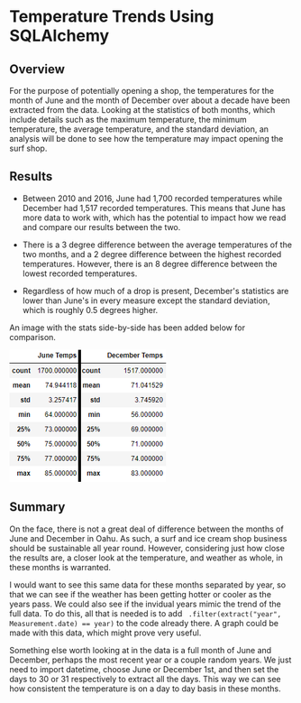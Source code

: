 # Temperature Trends Using SQLAlchemy
## Overview
For the purpose of potentially opening a shop, the temperatures for the month of June and the month of December over about a decade have been extracted from the data. Looking at the statistics of both months, which include details such as the maximum temperature, the minimum temperature, the average temperature, and the standard deviation, an analysis will be done to see how the temperature may impact opening the surf shop.

## Results
- Between 2010 and 2016, June had 1,700 recorded temperatures while December had 1,517 recorded temperatures. This means that June has more data to work with, which has the potential to impact how we read and compare our results between the two.

- There is a 3 degree difference between the average temperatures of the two months, and a 2 degree difference between the highest recorded temperatures. However, there is an 8 degree difference between the lowest recorded temperatures.

- Regardless of how much of a drop is present, December's statistics are lower than June's in every measure except the standard deviation, which is roughly 0.5 degrees higher.

An image with the stats side-by-side has been added below for comparison.

![Resources/Top5_Before_After.png](Resources/June_Dec_Temp_Comparison.png)

## Summary
On the face, there is not a great deal of difference between the months of June and December in Oahu. As such, a surf and ice cream shop business should be sustainable all year round. However, considering just how close the results are, a closer look at the temperature, and weather as whole, in these months is warranted.

I would want to see this same data for these months separated by year, so that we can see if the weather has been getting hotter or cooler as the years pass. We could also see if the invidual years mimic the trend of the full data. To do this, all that is needed is to add ` .filter(extract("year", Measurement.date) == year)` to the code already there. A graph could be made with this data, which might prove very useful.

Something else worth looking at in the data is a full month of June and December, perhaps the most recent year or a couple random years. We just need to import datetime, choose June or December 1st, and then set the days to 30 or 31 respectively to extract all the days. This way we can see how consistent the temperature is on a day to day basis in these months.

